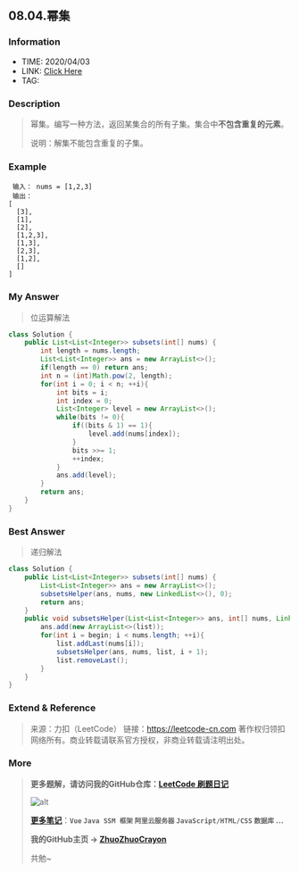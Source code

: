 ## 08.04.幂集

### Information

* TIME: 2020/04/03
* LINK: [Click Here](https://leetcode-cn.com/problems/power-set-lcci/)
* TAG: 

### Description

> 幂集。编写一种方法，返回某集合的所有子集。集合中**不包含重复的元素**。
>
> 说明：解集不能包含重复的子集。

### Example

```text
 输入： nums = [1,2,3]
 输出：
[
  [3],
  [1],
  [2],
  [1,2,3],
  [1,3],
  [2,3],
  [1,2],
  []
]
```

### My Answer

> 位运算解法

```java
class Solution {
    public List<List<Integer>> subsets(int[] nums) {
        int length = nums.length;
        List<List<Integer>> ans = new ArrayList<>();
        if(length == 0) return ans;
        int n = (int)Math.pow(2, length);
        for(int i = 0; i < n; ++i){
            int bits = i;
            int index = 0;
            List<Integer> level = new ArrayList<>();
            while(bits != 0){
                if((bits & 1) == 1){
                    level.add(nums[index]);
                }
                bits >>= 1;
                ++index;
            }
            ans.add(level);
        }
        return ans;
    }
}
```

### Best Answer

> 递归解法

```java
class Solution {
    public List<List<Integer>> subsets(int[] nums) {
        List<List<Integer>> ans = new ArrayList<>();
        subsetsHelper(ans, nums, new LinkedList<>(), 0);
        return ans;
    }
    public void subsetsHelper(List<List<Integer>> ans, int[] nums, LinkedList<Integer> list, int begin){
        ans.add(new ArrayList<>(list));
        for(int i = begin; i < nums.length; ++i){
            list.addLast(nums[i]);
            subsetsHelper(ans, nums, list, i + 1);
            list.removeLast();
        }
    }
}
```

### Extend & Reference

> 来源：力扣（LeetCode）
> 链接：https://leetcode-cn.com
> 著作权归领扣网络所有。商业转载请联系官方授权，非商业转载请注明出处。

### More

> **更多题解，请访问我的GitHub仓库：[LeetCode 刷题日记](https://github.com/ZhuoZhuoCrayon/my-Nodes/blob/master/Daily/README_2020.md)**
>
> ![alt](https://raw.githubusercontent.com/ZhuoZhuoCrayon/my-Nodes/master/Daily/img/mynode.png)
>
> [**更多笔记**](https://github.com/ZhuoZhuoCrayon/my-Nodes)：**`Vue` `Java SSM 框架` `阿里云服务器` `JavaScript/HTML/CSS`   `数据库` ...**
>
> **我的GitHub主页 -> [ZhuoZhuoCrayon](https://github.com/ZhuoZhuoCrayon)**
>
> 共勉~

